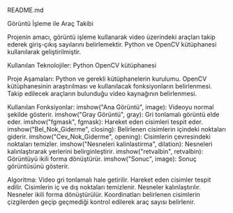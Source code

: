 README.md

Görüntü İşleme ile Araç Takibi

Projenin amacı, görüntü işleme kullanarak video üzerindeki araçları takip ederek giriş-çıkış sayılarını belirlemektir. Python ve OpenCV kütüphanesi kullanılarak geliştirilmiştir.

Kullanılan Teknolojiler:
Python
OpenCV kütüphanesi

Proje Aşamaları:
Python ve gerekli kütüphanelerin kurulumu.
OpenCV kütüphanesinin araştırılması ve kullanılacak fonksiyonların belirlenmesi.
Takip edilecek araçların bulunduğu video kaynağının belirlenmesi.

Kullanılan Fonksiyonlar:
imshow("Ana Görüntü", image): Videoyu normal şekilde gösterir.
imshow("Gray Görüntü", gray): Gri tonlamalı görüntü elde eder.
imshow("fgmask", fgmask): Hareket eden cisimleri tespit eder.
imshow("Bel_Nok_Giderme", closing): Belirlenen cisimlerin içindeki noktaları giderir.
imshow("Cev_Nok_Giderme", opening): Cisimlerin çevresindeki noktaları temizler.
imshow("Nesneleri kalinlastirma", dilation): Nesneleri kalınlaştırarak yerlerini belirginleştirir.
imshow("retvalbin", retvalbin): Görüntüyü ikili forma dönüştürür.
imshow("Sonuc", image): Sonuç görüntüsünü gösterir.

Algoritma:
Video gri tonlamalı hale getirilir.
Hareket eden cisimler tespit edilir.
Cisimlerin iç ve dış noktaları temizlenir.
Nesneler kalınlaştırılır.
Nesneler ikili forma dönüştürülür.
Koordinatları belirlenen cisimlerin çizgilerden geçip geçmediği kontrol edilerek araç sayısı belirlenir.
